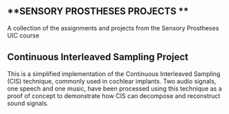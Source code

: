 ## **SENSORY PROSTHESES PROJECTS **

A collection of the assignments and projects from the Sensory Prostheses UIC course

## Continuous Interleaved Sampling Project

This is a simplified implementation of the Continuous Interleaved Sampling (CIS) technique, commonly used in cochlear implants. Two audio signals, one speech and one music, have been processed using this technique as a proof of concept to demonstrate how CIS can decompose and reconstruct sound signals.
